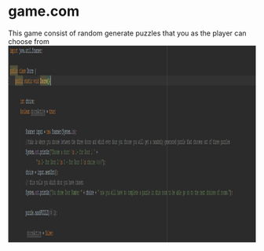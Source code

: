 # game.com

This game consist of random generate puzzles that you as the player can choose from
<img src="Doors.PNG" height = "400" width ="600">


